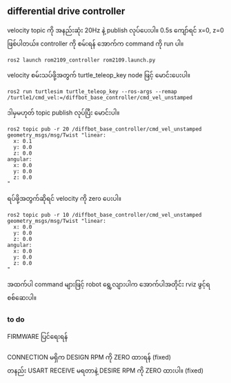 ## differential drive controller
velocity topic ကို အနည်းဆုံး 20Hz နဲ့ publish လုပ်ပေးပါ။ 0.5s ကျော်ရင် x=0, z=0 ဖြစ်ပါတယ်။ controller ကို စမ်းရန် အောက်က command ကို run ပါ။ 
```
ros2 launch rom2109_controller rom2109.launch.py
```
velocity စမ်းသပ်ဖို့အတွက် turtle_teleop_key node ဖြင့် မောင်းပေးပါ။
```
ros2 run turtlesim turtle_teleop_key --ros-args --remap /turtle1/cmd_vel:=/diffbot_base_controller/cmd_vel_unstamped
```
ဒါမှမဟုတ် topic publish လုပ်ပြီး မောင်းပါ။
```
ros2 topic pub -r 20 /diffbot_base_controller/cmd_vel_unstamped geometry_msgs/msg/Twist "linear:
  x: 0.1
  y: 0.0
  z: 0.0
angular:
  x: 0.0
  y: 0.0
  z: 0.0
"
```
ရပ်ဖို့အတွက်ဆိုရင် velocity ကို zero ပေးပါ။
```
ros2 topic pub -r 10 /diffbot_base_controller/cmd_vel_unstamped geometry_msgs/msg/Twist "linear:
  x: 0.0
  y: 0.0
  z: 0.0
angular:
  x: 0.0
  y: 0.0
  z: 0.0
"
```
အထက်ပါ command များဖြင့် robot ရွေ့လျားပါက အောက်ပါအတိုင်း rviz ဖွင့်ရ စစ်ဆေးပါ။

### to do
FIRMWARE ပြင်ရေးရန်<br>
<br>CONNECTION မရှိက DESIGN RPM ကို ZERO ထားရန်              (fixed)
<br>တနည်း USART RECEIVE မရတာနဲ့ DESIRE RPM ကို ZERO ထားပါ။    (fixed)